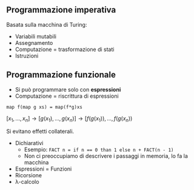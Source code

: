 ## Programmazione imperativa

Basata sulla macchina di Turing:
- Variabili mutabili 
- Assegnamento
- Computazione = trasformazione di stati
- Istruzioni

## Programmazione funzionale

- Si può programmare solo con **espressioni**
- Computazione = riscrittura di espressioni

`map f(map g xs) = map(f*g)xs`

$[x_1,...,x_n] \rightarrow [g(x_1),...,g(x_n)] \rightarrow [f(g(x_1)),...,f(g(x_n))$

Si evitano effetti collaterali.

- Dichiarativi
	- Esempio: `FACT n = if n == 0 than 1 else n + FACT(n - 1)`
	- Non ci preoccupiamo di descrivere i passaggi in memoria, lo fa la macchina
- Espressioni = Funzioni
- Ricorsione
- λ-calcolo

